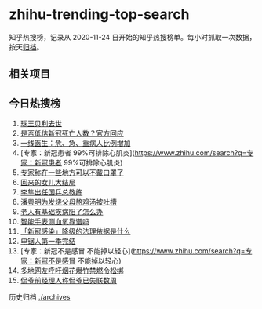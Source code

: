 # zhihu-trending-top-search

知乎热搜榜，记录从 2020-11-24
日开始的知乎热搜榜单。每小时抓取一次数据，按天[归档](./archives)。

## 相关项目

## 今日热搜榜

<!-- BEGIN -->
<!-- 最后更新时间 Fri Dec 30 2022 20:13:01 GMT+0800 (China Standard Time) -->

1. [球王贝利去世](https://www.zhihu.com/search?q=球王贝利去世)
1. [是否低估新冠死亡人数？官方回应](https://www.zhihu.com/search?q=是否低估新冠死亡人数？官方回应)
1. [一线医生：危、急、重病人比例增加](https://www.zhihu.com/search?q=一线医生：危、急、重病人比例增加)
1. [专家：新冠患者
   99%可排除心肌炎](https://www.zhihu.com/search?q=专家：新冠患者
   99%可排除心肌炎)
1. [专家称在一些地方可以不戴口罩了](https://www.zhihu.com/search?q=专家称在一些地方可以不戴口罩了)
1. [回来的女儿大结局](https://www.zhihu.com/search?q=回来的女儿大结局)
1. [李隼出任国乒总教练](https://www.zhihu.com/search?q=李隼出任国乒总教练)
1. [潘粤明为发烧父母熬鸡汤被吐槽](https://www.zhihu.com/search?q=潘粤明为发烧父母熬鸡汤被吐槽)
1. [老人有基础疾病阳了怎么办](https://www.zhihu.com/search?q=老人有基础疾病阳了怎么办)
1. [智能手表测血氧靠谱吗](https://www.zhihu.com/search?q=智能手表测血氧靠谱吗)
1. [「新冠感染」降级的法理依据是什么](https://www.zhihu.com/search?q=「新冠感染」降级的法理依据是什么)
1. [电锯人第一季完结](https://www.zhihu.com/search?q=电锯人第一季完结)
1. [专家：新冠不是感冒
   不能掉以轻心](https://www.zhihu.com/search?q=专家：新冠不是感冒 不能掉以轻心)
1. [多地网友呼吁烟花爆竹禁燃令松绑](https://www.zhihu.com/search?q=多地网友呼吁烟花爆竹禁燃令松绑)
1. [侃爷前经理人称侃爷已失联数周](https://www.zhihu.com/search?q=侃爷前经理人称侃爷已失联数周)

<!-- END -->

历史归档 [./archives](./archives)
